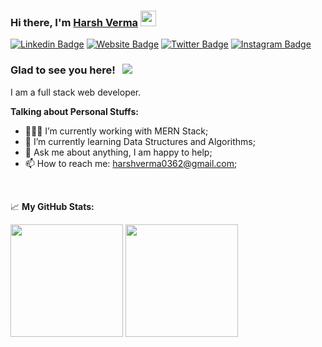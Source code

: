 ### Hi there, I'm <a href="https://harshverma.netlify.app" target="_blank">Harsh Verma</a> <img src="https://media.giphy.com/media/hvRJCLFzcasrR4ia7z/giphy.gif" width="25px">

[![Linkedin Badge](https://img.shields.io/badge/-LinkedIn-0e76a8?style=flat-square&logo=Linkedin&logoColor=white)](https://www.linkedin.com/in/harsh-verma-04102b200/)
[![Website Badge](https://img.shields.io/badge/Website-3b5998?style=flat-square&logo=google-chrome&logoColor=white)](https://harshverma.netlify.app)
[![Twitter Badge](https://img.shields.io/badge/-Twitter-00acee?style=flat-square&logo=Twitter&logoColor=white)](https://twitter.com/jsninja_harsh)
[![Instagram Badge](https://img.shields.io/badge/-Instagram-e4405f?style=flat-square&logo=Instagram&logoColor=white)](https://instagram.com/jsninja_harsh/)

### Glad to see you here! &nbsp; ![](https://visitor-badge.glitch.me/badge?page_id=harshverma036)

I am a full stack web developer.
  

**Talking about Personal Stuffs:**

- 👨🏻‍💻 I’m currently working with MERN Stack;
- 🚀 I’m currently learning Data Structures and Algorithms;
- 💬 Ask me about anything, I am happy to help;
- 📫 How to reach me: harshverma0362@gmail.com;

</br>


📈 **My GitHub Stats:**

<p>
  <img height="180em" src="https://github-readme-stats.vercel.app/api?username=sonali-singh97&show_icons=true&hide_border=true&&count_private=true&include_all_commits=true" />
  <img height="180em" src="https://github-readme-stats.vercel.app/api/top-langs/?username=harshverma036&exclude_repo=KNN-Image-Classification&show_icons=true&hide_border=true&layout=compact&langs_count=8"/>
</p>




